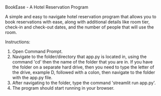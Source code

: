 BookEase - A Hotel Reservation Program




A simple and easy to navigate hotel reservation program that allows you to book reservations with ease, along with additional details
like room tier, check-in and check-out dates, and the number of people that will use the room.



Instructions:



1. Open Command Prompt.
2. Navigate to the folder/directory that app.py is located in, using the command 'cd' then the name of the folder that you are in.
If you have the folder on a separate hard drive, then you need to type the letter of the drive, example D, followed with a colon,
then navigate to the folder with the app.py file.
3. After navigating to the folder, type the command 'streamlit run app.py'.
4. The program should start running in your browser.
